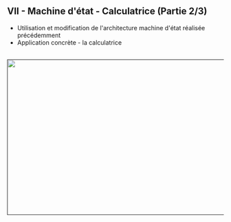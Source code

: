 <h2 dir="auto" id="h_2854273072201655104592732"><strong>VII - Machine d'&eacute;tat - Calculatrice&nbsp;(Partie 2/3)</strong></h2>

<ul dir="auto">
<li>Utilisation et modification de l'architecture machine d'&eacute;tat r&eacute;alis&eacute;e pr&eacute;c&eacute;demment</li>
<li>Application concr&egrave;te - la calculatrice</li>
</ul>

<p dir="auto"></p>
<p>&nbsp;<a href=""><img src="Chapitre VII Youtube.png" width="640" height="362" alt="" style="display: block; margin-left: auto; margin-right: auto;" /></a></p>

